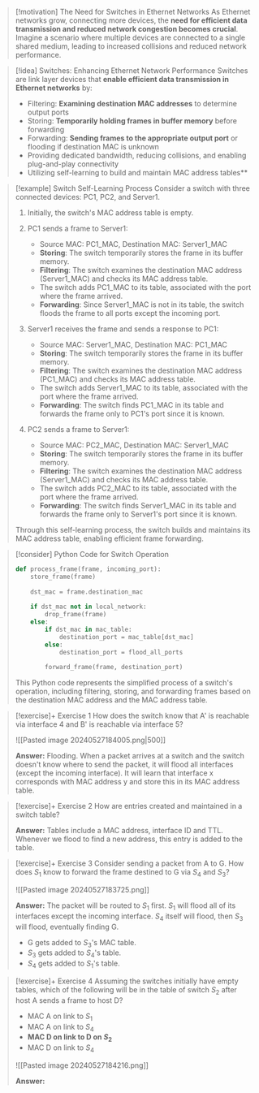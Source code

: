 > [!motivation] The Need for Switches in Ethernet Networks
> As Ethernet networks grow, connecting more devices, the **need for efficient data transmission and reduced network congestion becomes crucial**. Imagine a scenario where multiple devices are connected to a single shared medium, leading to increased collisions and reduced network performance.

> [!idea] Switches: Enhancing Ethernet Network Performance
> Switches are link layer devices that **enable efficient data transmission in Ethernet networks** by:
> - Filtering: **Examining destination MAC addresses** to determine output ports
> - Storing: **Temporarily holding frames in buffer memory** before forwarding
> - Forwarding: **Sending frames to the appropriate output port** or flooding if destination MAC is unknown
> - Providing dedicated bandwidth, reducing collisions, and enabling plug-and-play connectivity
> - Utilizing self-learning to build and maintain MAC address tables**

> [!example] Switch Self-Learning Process
> Consider a switch with three connected devices: PC1, PC2, and Server1.
> 
> 1. Initially, the switch's MAC address table is empty.
> 
> 2. PC1 sends a frame to Server1:
>    - Source MAC: PC1_MAC, Destination MAC: Server1_MAC
>    - **Storing**: The switch temporarily stores the frame in its buffer memory.
>    - **Filtering**: The switch examines the destination MAC address (Server1_MAC) and checks its MAC address table.
>    - The switch adds PC1_MAC to its table, associated with the port where the frame arrived.
>    - **Forwarding**: Since Server1_MAC is not in its table, the switch floods the frame to all ports except the incoming port.
> 
> 3. Server1 receives the frame and sends a response to PC1:
>    - Source MAC: Server1_MAC, Destination MAC: PC1_MAC
>    - **Storing**: The switch temporarily stores the frame in its buffer memory.
>    - **Filtering**: The switch examines the destination MAC address (PC1_MAC) and checks its MAC address table.
>    - The switch adds Server1_MAC to its table, associated with the port where the frame arrived.
>    - **Forwarding**: The switch finds PC1_MAC in its table and forwards the frame only to PC1's port since it is known.
> 
> 4. PC2 sends a frame to Server1:
>    - Source MAC: PC2_MAC, Destination MAC: Server1_MAC
>    - **Storing**: The switch temporarily stores the frame in its buffer memory.
>    - **Filtering**: The switch examines the destination MAC address (Server1_MAC) and checks its MAC address table.
>    - The switch adds PC2_MAC to its table, associated with the port where the frame arrived.
>    - **Forwarding**: The switch finds Server1_MAC in its table and forwards the frame only to Server1's port since it is known.
> 
> Through this self-learning process, the switch builds and maintains its MAC address table, enabling efficient frame forwarding.

> [!consider] Python Code for Switch Operation
> ```python
> def process_frame(frame, incoming_port):
>     store_frame(frame)
>     
>     dst_mac = frame.destination_mac
>     
>     if dst_mac not in local_network:
>         drop_frame(frame)
>     else:
>         if dst_mac in mac_table:
>             destination_port = mac_table[dst_mac]
>         else:
>             destination_port = flood_all_ports
>         
>         forward_frame(frame, destination_port)
> ```
> 
> This Python code represents the simplified process of a switch's operation, including filtering, storing, and forwarding frames based on the destination MAC address and the MAC address table.


> [!exercise]+ Exercise 1
> How does the switch know that A' is reachable via interface 4 and B' is reachable via interface 5?
> 
> ![[Pasted image 20240527184005.png|500]]
> 
> **Answer:**
> Flooding. When a packet arrives at a switch and the switch doesn't know where to send the packet, it will flood all interfaces (except the incoming interface). It will learn that interface x corresponds with MAC address y and store this in its MAC address table.  


> [!exercise]+ Exercise 2
> How are entries created and maintained in a switch table?
> 
> **Answer:**
> Tables include a MAC address, interface ID and TTL. Whenever we flood to find a new address, this entry is added to the table.


> [!exercise]+ Exercise 3
> Consider sending a packet from A to G. How does $S_1$ know to forward the frame destined to G via $S_4$ and $S_3$?
> 
> ![[Pasted image 20240527183725.png]]
> 
> **Answer:**
> The packet will be routed to $S_1$ first. $S_1$ will flood all of its interfaces except the incoming interface. $S_4$ itself will flood, then $S_3$ will flood, eventually finding G. 
> - G gets added to $S_3$'s MAC table.  
> - $S_3$ gets added to $S_4$'s table. 
> - $S_4$ gets added to $S_1$'s table.


> [!exercise]+ Exercise 4
> Assuming the switches initially have empty tables, which of the following will be in the table of switch $S_2$ after host A sends a frame to host D?
> - MAC A on link to $S_1$
> - MAC A on link to $S_4$
> - **MAC D on link to D on $S_2$**
> - MAC D on link to $S_4$
> 
> ![[Pasted image 20240527184216.png]]
> 
> **Answer:**

